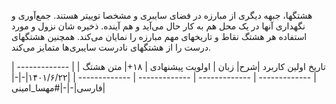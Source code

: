 هشتگها، جبهه دیگری از مبارزه در فضای سایبری و مشخصا توییتر هستند. جمع‌آوری و نگهداری آنها در یک محل هم به کار حال می‌آید و هم آینده.
ذخیره شان نزول و مورد استفاده هر هشتگ نقاط و تاریخهای مهم مبارزه را نمایان می‌کند. همچنین هشتگهای درست را از هشتگهای نادرست سایبری‌ها متمایز می‌کند.



|  تاریخ اولین کاربرد |شرح| زبان | اولویت پیشنهادی | ۱۸+| متن هشتگ |
| ------------- | ------------- | ------------- | ------------- | ------------- |
|۱۴۰۱/۶/۲۲|-|-|فارسی|-|-|#مهسا_امینی|

